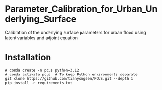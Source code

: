 # Parameter_Calibration_for_Urban_Underlying_Surface
Calibration of the underlying surface parameters for urban flood using latent variables and adjoint equation


# Installation
```shell
# conda create -n pcus python=3.12
# conda activate pcus  # To keep Python environments separate
git clone https://github.com/tianyongsen/PCUS.git --depth 1
pip install -r requirements.txt
```
